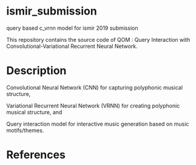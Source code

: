 # ismir_submission

query based c_vrnn model for ismir 2019 submission

This repository contains the source code of QOM : Query Interaction with Convolutional-Variational Recurrent Neural Network.

# Description

Convolutional Neural Network (CNN) for capturing polyphonic musical structure,

Variational Recurrent Neural Network (VRNN) for creating polyphonic musical structure, and 

Query interaction model for interactive music generation based on music motifs/themes.

# References
